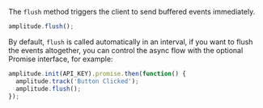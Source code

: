 The `flush` method triggers the client to send buffered events immediately.

```ts
amplitude.flush();
```

By default, `flush` is called automatically in an interval, if you want to flush the events altogether, you can control the async flow with the optional Promise interface, for example:

```ts
amplitude.init(API_KEY).promise.then(function() {
  amplitude.track('Button Clicked');
  amplitude.flush();
});
```
